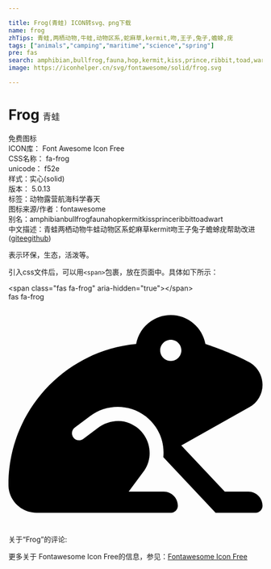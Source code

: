```yaml
---

title: Frog(青蛙) ICON转svg、png下载
name: frog
zhTips: 青蛙,两栖动物,牛蛙,动物区系,蛇麻草,kermit,吻,王子,兔子,蟾蜍,疣
tags: ["animals","camping","maritime","science","spring"]
pre: fas
search: amphibian,bullfrog,fauna,hop,kermit,kiss,prince,ribbit,toad,wart
image: https://iconhelper.cn/svg/fontawesome/solid/frog.svg

---
```


# Frog  <small style="font-size: 60%;font-weight: 100">青蛙</small>


<div class="detail-page">
<p>
<span><span class="badge-success badge">免费图标</span> </span>
<br/>
<span>
ICON库：
<span class="badge-secondary badge">Font Awesome Icon Free</span> 
</span>
<br/>
<span>
CSS名称：
<span class="badge-secondary badge">fa-frog</span> 
</span>
<br/>
<span>
unicode：
<span class="badge-secondary badge">f52e</span> 
<copy-btn content='f52e' btn-title=""></copy-btn>
<copy-btn :content='String.fromCodePoint(parseInt("f52e", 16))' btn-title="复制U"></copy-btn>
</span><br/><span>样式：<span class="badge-light badge">实心(solid)</span></span>
<br/>
<span>
版本：
<span class="badge-secondary badge">5.0.13</span> 
</span><br/><span>标签：<span class="badge-light badge"><router-link to="/tags/animals.html">动物</router-link></span><span class="badge-light badge"><router-link to="/tags/camping.html">露营</router-link></span><span class="badge-light badge"><router-link to="/tags/maritime.html">航海</router-link></span><span class="badge-light badge"><router-link to="/tags/science.html">科学</router-link></span><span class="badge-light badge"><router-link to="/tags/spring.html">春天</router-link></span></span>
<br/>
<span>图标来源/作者：<span class="badge-light badge">fontawesome</span></span> 
<br/>
<span>别名：<span class="badge-light badge">amphibian</span><span class="badge-light badge">bullfrog</span><span class="badge-light badge">fauna</span><span class="badge-light badge">hop</span><span class="badge-light badge">kermit</span><span class="badge-light badge">kiss</span><span class="badge-light badge">prince</span><span class="badge-light badge">ribbit</span><span class="badge-light badge">toad</span><span class="badge-light badge">wart</span></span><br/><span class="zh-detail">中文描述：<span class="badge-primary badge">青蛙</span><span class="badge-primary badge">两栖动物</span><span class="badge-primary badge">牛蛙</span><span class="badge-primary badge">动物区系</span><span class="badge-primary badge">蛇麻草</span><span class="badge-primary badge">kermit</span><span class="badge-primary badge">吻</span><span class="badge-primary badge">王子</span><span class="badge-primary badge">兔子</span><span class="badge-primary badge">蟾蜍</span><span class="badge-primary badge">疣</span><span class="help-link"><span>帮助改进</span>(<a href="https://gitee.com/liuwave/icon-helper/edit/master/json/fontawesome/solid/frog.json" target="_blank" rel="noopener noreferrer">gitee</a><a href="https://github.com/liuwave/icon-helper/edit/master/json/fontawesome/solid/frog.json" target="_blank" rel="noopener noreferrer">github</a></span>)</span><br/>
</p>
</div><div class="description description alert alert-light">表示环保，生态，活泼等。</div>
<div class="alert alert-dark">
  <i class="fas fa-frog fa-xs"></i>
  <i class="fas fa-frog fa-sm"></i>
  <i class="fas fa-frog fa-lg"></i>
  <i class="fas fa-frog fa-2x"></i>
  <i class="fas fa-frog fa-3x"></i>
  <i class="fas fa-frog fa-5x"></i>
  <i class="fas fa-frog fa-7x"></i>
</div>
<div>
  <p>引入css文件后，可以用<code>&lt;span&gt;</code>包裹，放在页面中。具体如下所示：    
  </p>
  <div class="alert alert-primary" style="font-size: 14px">
    &lt;span class="fas fa-frog" aria-hidden="true"&gt;&lt;/span&gt;
    <copy-btn content='<span class="fas fa-frog" aria-hidden="true"></span>'></copy-btn>
  </div>
  <div class="alert alert-secondary">
    <i class="fas fa-frog"
    style="font-size: 24px"
    aria-hidden="true"></i> fas fa-frog
    <copy-btn content="fas fa-frog" btn-title="复制图标名称"></copy-btn>
  </div>
</div>
<div id="svg" class="svg-wrap">
<svg xmlns="http://www.w3.org/2000/svg" viewBox="0 0 576 512"><path d="M446.53 97.43C439.67 60.23 407.19 32 368 32c-39.23 0-71.72 28.29-78.54 65.54C126.75 112.96-.5 250.12 0 416.98.11 451.9 29.08 480 64 480h304c8.84 0 16-7.16 16-16 0-17.67-14.33-32-32-32h-79.49l35.8-48.33c24.14-36.23 10.35-88.28-33.71-106.6-23.89-9.93-51.55-4.65-72.24 10.88l-32.76 24.59c-7.06 5.31-17.09 3.91-22.41-3.19-5.3-7.08-3.88-17.11 3.19-22.41l34.78-26.09c36.84-27.66 88.28-27.62 125.13 0 10.87 8.15 45.87 39.06 40.8 93.21L469.62 480H560c8.84 0 16-7.16 16-16 0-17.67-14.33-32-32-32h-53.63l-98.52-104.68 154.44-86.65A58.16 58.16 0 0 0 576 189.94c0-21.4-11.72-40.95-30.48-51.23-40.56-22.22-98.99-41.28-98.99-41.28zM368 136c-13.26 0-24-10.75-24-24 0-13.26 10.74-24 24-24 13.25 0 24 10.74 24 24 0 13.25-10.75 24-24 24z"/></svg>
</div>
<detail full-name='fa-frog'></detail>
<div>
<p>关于“Frog”的评论:</p>
</div>
<Vssue title="关于“Frog”的评论" ></Vssue>    
<div><p>更多关于  Fontawesome Icon Free的信息，参见：<a target="_blank" href="https://iconhelper.cn/fontawesome.html">Fontawesome Icon Free</a>
</p></div>
